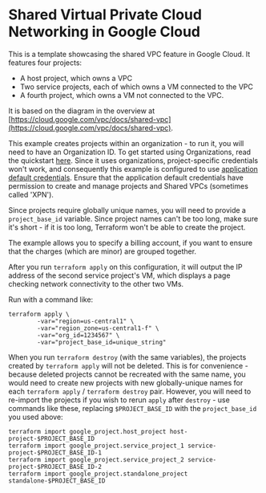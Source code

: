 # Shared Virtual Private Cloud Networking in Google Cloud

This is a template showcasing the shared VPC feature in Google Cloud.  It features
four projects:
- A host project, which owns a VPC
- Two service projects, each of which owns a VM connected to the VPC
- A fourth project, which owns a VM not connected to the VPC.

It is based on the diagram in the overview at [https://cloud.google.com/vpc/docs/shared-vpc](https://cloud.google.com/vpc/docs/shared-vpc).

This example creates projects within an organization - to run it, you will need to have an Organization ID.  To get started using Organizations, read the quickstart [here](https://cloud.google.com/resource-manager/docs/quickstart-organizations).  Since it uses organizations, project-specific credentials won't work, and consequently this example is configured to use [application default credentials](https://developers.google.com/identity/protocols/application-default-credentials).  Ensure that the application default credentials have permission to create and manage projects and Shared VPCs (sometimes called 'XPN').

Since projects require globally unique names, you will need to provide a `project_base_id` variable.  Since project names can't be too long, make sure it's short - if it is too long, Terraform won't be able to create the project.

The example allows you to specify a billing account, if you want to ensure that the charges (which are minor) are grouped together.

After you run `terraform apply` on this configuration, it will output the IP address of the second service project's VM, which displays a page checking network connectivity to the other two VMs.

Run with a command like:
```
terraform apply \
        -var="region=us-central1" \
        -var="region_zone=us-central1-f" \
        -var="org_id=1234567" \
        -var="project_base_id=unique_string"
```

When you run `terraform destroy` (with the same variables), the projects created by `terraform apply` will not be deleted.  This is for convenience - because deleted projects cannot be recreated with the same name, you would need to create new projects with new globally-unique names for each `terraform apply` / `terraform destroy` pair.  However, you will need to re-import the projects if you wish to rerun `apply` after `destroy` - use commands like these, replacing `$PROJECT_BASE_ID` with the `project_base_id` you used above:

```
terraform import google_project.host_project host-project-$PROJECT_BASE_ID
terraform import google_project.service_project_1 service-project-$PROJECT_BASE_ID-1
terraform import google_project.service_project_2 service-project-$PROJECT_BASE_ID-2
terraform import google_project.standalone_project standalone-$PROJECT_BASE_ID
```
